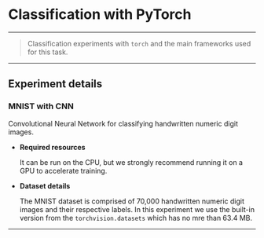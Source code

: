 # **Classification with PyTorch**
---
> Classification experiments with `torch` and the main frameworks used for this task.
----------

## Experiment details

### **MNIST with CNN** 

Convolutional Neural Network for classifying handwritten numeric digit images.

- **Required resources** 

    It can be run on the CPU, but we strongly recommend running it on a GPU to accelerate training.

- **Dataset details** 

    The MNIST dataset is comprised of 70,000 handwritten numeric digit images and their respective labels. In this experiment we use the built-in version from the `torchvision.datasets` which has no mre than 63.4 MB.

---